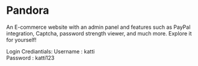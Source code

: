 # Pandora
An E-commerce website with an admin panel and features such as PayPal integration, Captcha, password strength viewer, and much more. Explore it for yourself!

Login Crediantials:
Username : katti  
Password : katti123
